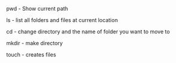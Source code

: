 pwd - Show current path

ls - list all folders and files at current location

cd <directory-name> - change directory and the name of folder you want to move to

mkdir <directory-name>  - make directory

touch <filename> - creates files